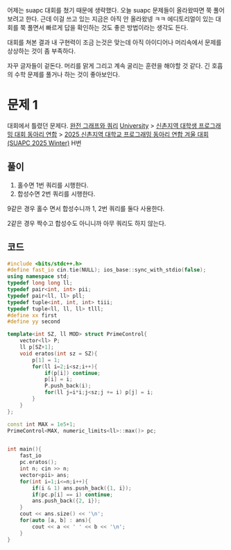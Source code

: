 
어제는 suapc 대회를 쳤기 때문에 생략했다. 
오늘 suapc 문제들이 올라왔따면 쭉 풀어보려고 한다. 근데 이걸 쓰고 있는 지금은 아직 안 올라왔넹 ㅋㅋ
에디토리얼이 있는 대회를 쭉 풀면서 빠르게 답을 확인하는 것도 좋은 방법이라는 생각도 든다. 

대회를 쳐본 결과 내 구현력이 조금 는것은 맞는데 아직 아이디어나 머리속에서 문제를 상상하는 것이 좀 부족하다. 

자꾸 글자들이 겉돈다.
머리를 맑게 그리고 계속 굴리는 훈련을 해야할 것 같다. 
긴 호흡의 수학 문제를 풀거나 하는 것이 좋아보인다.

# 문제 1
대회에서 틀렸던 문제다.
[완전 그래프와 쿼리](https://www.acmicpc.net/problem/33522)
[University](https://www.acmicpc.net/category/5) > [신촌지역 대학생 프로그래밍 대회 동아리 연합](https://www.acmicpc.net/category/497) > [2025 신촌지역 대학교 프로그래밍 동아리 연합 겨울 대회 (SUAPC 2025 Winter)](https://www.acmicpc.net/category/detail/4440) H번

## 풀이
1. 홀수면 1번 쿼리를 시행한다.
2. 합성수면 2번 쿼리를 시행한다. 

9같은 경우 홀수 면서 합성수니까 1, 2번 쿼리를 둘다 사용한다. 

2같은 경우 짝수고 합성수도 아니니까 아무 쿼리도 하지 않는다. 

## 코드
```cpp
#include <bits/stdc++.h>
#define fast_io cin.tie(NULL); ios_base::sync_with_stdio(false);
using namespace std;
typedef long long ll;
typedef pair<int, int> pii;
typedef pair<ll, ll> pll;
typedef tuple<int, int, int> tiii;
typedef tuple<ll, ll, ll> tlll;
#define xx first
#define yy second

template<int SZ, ll MOD> struct PrimeControl{
    vector<ll> P;
    ll p[SZ+1];
    void eratos(int sz = SZ){
        p[1] = 1;
        for(ll i=2;i<sz;i++){
            if(p[i]) continue;
            p[i] = i;
            P.push_back(i);
            for(ll j=i*i;j<sz;j += i) p[j] = i;
        }
    }
};

const int MAX = 1e5+1;
PrimeControl<MAX, numeric_limits<ll>::max()> pc;


int main(){
    fast_io
    pc.eratos();
    int n; cin >> n;
    vector<pii> ans;
    for(int i=1;i<=n;i++){
        if(i & 1) ans.push_back({1, i});
        if(pc.p[i] == i) continue;
        ans.push_back({2, i});
    }
    cout << ans.size() << '\n';
    for(auto [a, b] : ans){
        cout << a << ' ' << b << '\n';
    }
}
```